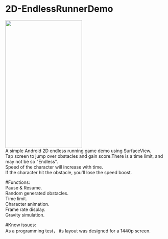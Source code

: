 # 2D-EndlessRunnerDemo
<img src="http://raw.github.com/soapwang/2D-EndlessRunnerDemo/master/Screenshot.png" width="240" height="400" /><br/>
A simple Android 2D endless running game demo using SurfaceView.<br/>
Tap screen to jump over obstacles and gain score.There is a time limit, and may not be so "Endless".<br/>
Speed of the character will increase with time.<br/>
If the character hit the obstacle, you'll lose the speed boost.<br/>

#Functions:<br/>
Pause & Resume.<br/>
Random generated obstacles.<br/>
Time limit.<br/>
Character animation.<br/>
Frame rate display.<br/>
Gravity simulation.<br/>

#Know issues:<br/>
As a programming test， its layout was designed for a 1440p screen.
